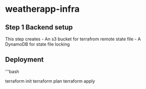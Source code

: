 # weatherapp-infra

## Step 1 Backend setup
This step creates
    - An s3 bucket for terrafrom remote state file
    - A DynamoDB for state file locking

## Deployment
 '''bash

 terraform init
 terraform plan
 terraform apply